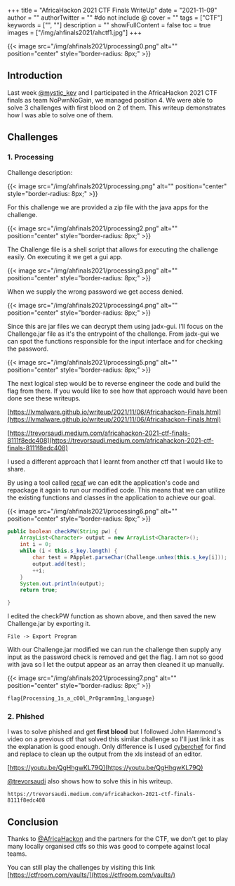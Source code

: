 +++
title = "AfricaHackon 2021 CTF Finals WriteUp"
date = "2021-11-09"
author = ""
authorTwitter = "" #do not include @
cover = ""
tags = ["CTF"]
keywords = ["", ""]
description = ""
showFullContent = false
toc = true
images = ["/img/ahfinals2021/ahctf1.jpg"]
+++

<!--more-->
{{< image src="/img/ahfinals2021/processing0.png" alt="" position="center" style="border-radius: 8px;" >}}

## Introduction

Last week [@mystic_kev](https://twitter.com/mystic_kev) and I participated in the AfricaHackon 2021 CTF finals as team NoPwnNoGain, we managed position 4.
We were able to solve 3 challenges with first blood on 2 of them. This writeup demonstrates how I was able to solve one of them.

## Challenges

### 1. Processing 

Challenge description:

{{< image src="/img/ahfinals2021/processing.png" alt="" position="center" style="border-radius: 8px;" >}}

For this challenge we are provided a zip file with the java apps for the challenge.

{{< image src="/img/ahfinals2021/processing2.png" alt="" position="center" style="border-radius: 8px;" >}}

The Challenge file is a shell script that allows for executing the challenge easily. On executing it we get a gui app.

{{< image src="/img/ahfinals2021/processing3.png" alt="" position="center" style="border-radius: 8px;" >}}

When we supply the wrong password we get access denied.

{{< image src="/img/ahfinals2021/processing4.png" alt="" position="center" style="border-radius: 8px;" >}}

Since this are jar files we can decrypt them using jadx-gui. I'll focus on the Challenge.jar file as it's the entrypoint 
of the challenge. From jadx-gui we can spot the functions responsible for the input interface and for checking the password.

{{< image src="/img/ahfinals2021/processing5.png" alt="" position="center" style="border-radius: 8px;" >}}

The next logical step would be to reverse engineer the code and build the flag from there. If you would like to see how that
approach would have been done see these writeups.

[https://lvmalware.github.io/writeup/2021/11/06/Africahackon-Finals.html](https://lvmalware.github.io/writeup/2021/11/06/Africahackon-Finals.html)

[https://trevorsaudi.medium.com/africahackon-2021-ctf-finals-8111f8edc408](https://trevorsaudi.medium.com/africahackon-2021-ctf-finals-8111f8edc408)

I used a different approach that I learnt from another ctf that I would like to share.

By using a tool called [recaf](https://github.com/Col-E/Recaf) we can edit the application's code and repackage it again to run
our modified code. This means that we can utilize the existing functions and classes in the application to achieve our goal.

{{< image src="/img/ahfinals2021/processing6.png" alt="" position="center" style="border-radius: 8px;" >}}

```java
public boolean checkPW(String pw) {
	ArrayList<Character> output = new ArrayList<Character>();
	int i = 0;
	while (i < this.s_key.length) {
	    char test = PApplet.parseChar(Challenge.unhex(this.s_key[i]));
	    output.add(test);
	    ++i;
	}
	System.out.println(output);
	return true;

}
```
I edited the checkPW function as shown above, and then saved the new Challenge.jar by exporting it.

```
File -> Export Program
```

With our Challenge.jar modified we can run the challenge then supply any input as the password check is removed and get the flag. I am not so good with java 
so I let the output appear as an array then cleaned it up manually.

{{< image src="/img/ahfinals2021/processing7.png" alt="" position="center" style="border-radius: 8px;" >}}

```sh
flag{Processing_1s_a_c00l_Pr0gramm1ng_language}
```

### 2. Phished

I was to solve phished and get **first blood** but I followed John Hammond's video on a previous ctf that solved this similar challenge so I'll just link it
as the explanation is good enough. Only difference is I used [cyberchef](https://gchq.github.io/CyberChef/) for find and replace to clean up the output 
from the xls instead of an editor.

[https://youtu.be/QgHhgwKL79Q](https://youtu.be/QgHhgwKL79Q)


[@trevorsaudi](https://twitter.com/trevorsaudi) also shows how to solve this in his writeup.

```
https://trevorsaudi.medium.com/africahackon-2021-ctf-finals-8111f8edc408
```

## Conclusion

Thanks to [@AfricaHackon](https://twitter.com/AfricaHackon) and the partners for the CTF, we don't get to play many locally organised ctfs so this was good to compete against local teams. 

You can still play the challenges by visiting this link [https://ctfroom.com/vaults/](https://ctfroom.com/vaults/)

